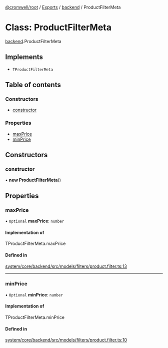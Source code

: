 [@cromwell/root](../README.md) / [Exports](../modules.md) / [backend](../modules/backend.md) / ProductFilterMeta

# Class: ProductFilterMeta

[backend](../modules/backend.md).ProductFilterMeta

## Implements

- `TProductFilterMeta`

## Table of contents

### Constructors

- [constructor](#constructor)

### Properties

- [maxPrice](#maxprice)
- [minPrice](#minprice)

## Constructors

### constructor

• **new ProductFilterMeta**()

## Properties

### maxPrice

• `Optional` **maxPrice**: `number`

#### Implementation of

TProductFilterMeta.maxPrice

#### Defined in

[system/core/backend/src/models/filters/product.filter.ts:13](https://github.com/CromwellCMS/Cromwell/blob/master/system/core/backend/src/models/filters/product.filter.ts#L13)

___

### minPrice

• `Optional` **minPrice**: `number`

#### Implementation of

TProductFilterMeta.minPrice

#### Defined in

[system/core/backend/src/models/filters/product.filter.ts:10](https://github.com/CromwellCMS/Cromwell/blob/master/system/core/backend/src/models/filters/product.filter.ts#L10)
